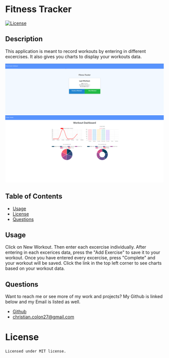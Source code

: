 # Fitness Tracker
  [![License](https://img.shields.io/badge/license-MIT-green)](./LICENSE)
  ## Description
  This application is meant to record workouts by entering in different excercises. It also gives you charts to display your workouts data.

![FitnessTrackerHome](assets/Fitness-Tracker-Home.png)
![FitnessTrackerStats](assets/Fitness-Tracker-Stats.png)
  ## Table of Contents
  - [Usage](#usage)
  - [License](#license)
  - [Questions](#questions)

  ## Usage
  Click on New Workout. Then enter each excercise individually. After entering in each excerices data, press the "Add Exercise" to save it to your workout. Once you have entered every excercise, press "Complete" and your workout will be saved. Click the link in the top left corner to see charts based on your workout data.   
  
  ## Questions
  Want to reach me or see more of my work and projects? My Github is linked below and my Email is listed as well.
  * [Github](https://github.com/Colon182)
  * christian.colon27@gmail.com

  # License
    Licensed under MIT license.
